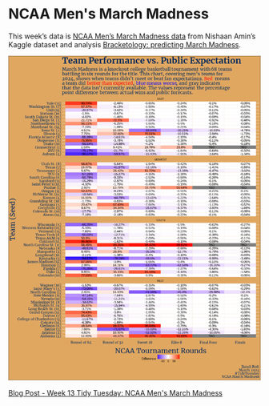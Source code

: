 # NCAA Men's March Madness

This week’s data is [NCAA Men’s March Madness data](https://www.kaggle.com/datasets/nishaanamin/march-madness-data) from Nishaan Amin’s Kaggle dataset and analysis [Bracketology: predicting March Madness](https://www.kaggle.com/code/nishaanamin/bracketology-predicting-march-madness).

![](plot.png)

[Blog Post - Week 13 Tidy Tuesday: NCAA Men's March Madness](https://www.rbolt.me/blog/technical-blog/posts/2024_03_26-tidytuesday-marchmadness/)